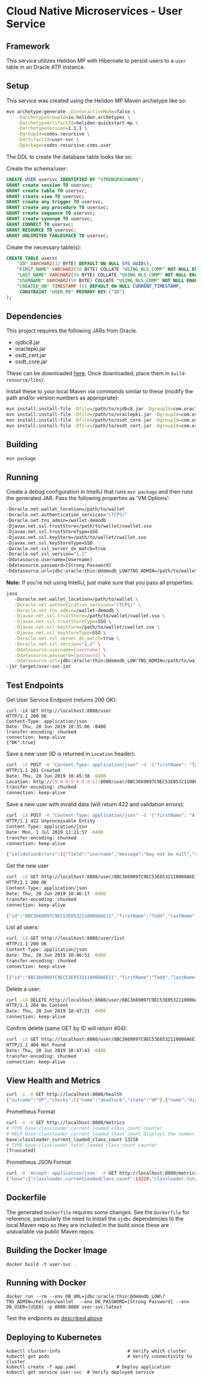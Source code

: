 # Cloud Native Microservices - User Service

## Framework

This service utilizes Helidon MP with Hibernate to persist users to a `user` table in an Oracle ATP instance.

## Setup

This service was created using the Helidon MP Maven archetype like so:

```bash
mvn archetype:generate -DinteractiveMode=false \
    -DarchetypeGroupId=io.helidon.archetypes \
    -DarchetypeArtifactId=helidon-quickstart-mp \
    -DarchetypeVersion=1.1.1 \
    -DgroupId=codes.recursive \
    -DartifactId=user-svc \
    -Dpackage=codes.recursive.cnms.user
```

The DDL to create the database table looks like so:

Create the schema/user:

```sql
CREATE USER usersvc IDENTIFIED BY "STRONGPASSWORD";
GRANT create session TO usersvc;
GRANT create table TO usersvc;
GRANT create view TO usersvc;
GRANT create any trigger TO usersvc;
GRANT create any procedure TO usersvc;
GRANT create sequence TO usersvc;
GRANT create synonym TO usersvc;
GRANT CONNECT TO usersvc;
GRANT RESOURCE TO usersvc;
GRANT UNLIMITED TABLESPACE TO usersvc;
```

Create the necessary table(s):

```sql
CREATE TABLE users(
    "ID" VARCHAR2(32 BYTE) DEFAULT ON NULL SYS_GUID(), 
	"FIRST_NAME" VARCHAR2(50 BYTE) COLLATE "USING_NLS_COMP" NOT NULL ENABLE, 
	"LAST_NAME" VARCHAR2(50 BYTE) COLLATE "USING_NLS_COMP" NOT NULL ENABLE, 
	"USERNAME" VARCHAR2(50 BYTE) COLLATE "USING_NLS_COMP" NOT NULL ENABLE, 
	"CREATED_ON" TIMESTAMP (6) DEFAULT ON NULL CURRENT_TIMESTAMP, 
	 CONSTRAINT "USER_PK" PRIMARY KEY ("ID")
);
```

## Dependencies

This project requires the following JARs from Oracle.

* ojdbc8.jar
* oraclepki.jar
* osdt_cert.jar
* osdt_core.jar

These can be downloaded [here](https://www.oracle.com/technetwork/database/application-development/jdbc/downloads/index.html). Once downloaded, place them in `build-resource/libs/`.

Install these to your local Maven via commands similar to these (modify the path and/or version numbers as appropriate):

```bash
mvn install:install-file -Dfile=/path/to/ojdbc8.jar -DgroupId=com.oracle.jdbc -DartifactId=ojdbc8 -Dversion=18.3.0.0 -Dpackaging=jar
mvn install:install-file -Dfile=/path/to/oraclepki.jar -DgroupId=com.oracle.jdbc -DartifactId=oraclepki -Dversion=18.3.0.0 -Dpackaging=jar
mvn install:install-file -Dfile=/path/to/osdt_core.jar -DgroupId=com.oracle.jdbc -DartifactId=osdt_core -Dversion=18.3.0.0 -Dpackaging=jar
mvn install:install-file -Dfile=/path/to/osdt_cert.jar -DgroupId=com.oracle.jdbc -DartifactId=osdt_cert -Dversion=18.3.0.0 -Dpackaging=jar
```
## Building

```bash
mvn package
```

## Running

Create a debug configuration in IntelliJ that runs `mvn package` and then runs the generated JAR. Pass the following properties as 'VM Options':

```bash
-Doracle.net.wallet_location=/path/to/wallet
-Doracle.net.authentication_services="(TCPS)"
-Doracle.net.tns_admin=/wallet-demodb
-Djavax.net.ssl.trustStore=/path/to/wallet/cwallet.sso
-Djavax.net.ssl.trustStoreType=SSO
-Djavax.net.ssl.keyStore=/path/to/wallet/cwallet.sso
-Djavax.net.ssl.keyStoreType=SSO
-Doracle.net.ssl_server_dn_match=true
-Doracle.net.ssl_version="1.2"
-Ddatasource.username=[Username]
-Ddatasource.password=[Strong Password]
-Ddatasource.url=jdbc:oracle:thin:@demodb_LOW?TNS_ADMIN=/path/to/wallet
```

**Note:** If you're not using IntelliJ, just make sure that you pass all properties:
 
 ```bash
java 
    -Doracle.net.wallet_location=/path/to/wallet \
    -Doracle.net.authentication_services="(TCPS)" \
    -Doracle.net.tns_admin=/wallet-demodb \
    -Djavax.net.ssl.trustStore=/path/to/wallet/cwallet.sso \
    -Djavax.net.ssl.trustStoreType=SSO \
    -Djavax.net.ssl.keyStore=/path/to/wallet/cwallet.sso \
    -Djavax.net.ssl.keyStoreType=SSO \
    -Doracle.net.ssl_server_dn_match=true \
    -Doracle.net.ssl_version="1.2" \
    -Ddatasource.username=[username] \
    -Ddatasource.password=[password] \
    -Ddatasource.url=jdbc:oracle:thin:@demodb_LOW?TNS_ADMIN=/path/to/wallet \
-jar target/user-svc.jar
```

## Test Endpoints

Get User Service Endpoint (returns 200 OK):

```
curl -iX GET http://localhost:8080/user                                                                                                                                                    
HTTP/1.1 200 OK
Content-Type: application/json
Date: Thu, 20 Jun 2019 10:35:06 -0400
transfer-encoding: chunked
connection: keep-alive
{"OK":true}                                                          
```

Save a new user (ID is returned in `Location` header):

```bash
curl -iX POST -H "Content-Type: application/json" -d '{"firstName": "Todd", "lastName": "Sharp", "username": "recursivecodes"}' http://localhost:8080/user/save                            
HTTP/1.1 201 Created
Date: Thu, 20 Jun 2019 10:45:38 -0400
Location: http://[0:0:0:0:0:0:0:1]:8080/user/8BC3669097C9EC53E0532110000A6E11
transfer-encoding: chunked
connection: keep-alive
```

Save a new user with invalid data (will return 422 and validation errors):

```bash
curl -iX POST -H "Content-Type: application/json" -d '{"firstName": "A Really Long First Name That Will Be Longer Than 50 Chars", "lastName": null, "username": null}' http://localhost:8080/user/save                            
HTTP/1.1 422 Unprocessable Entity
Content-Type: application/json
Date: Mon, 1 Jul 2019 11:21:57 -0400
transfer-encoding: chunked
connection: keep-alive

{"validationErrors":[{"field":"username","message":"may not be null","currentValue":null},{"field":"lastName","message":"may not be null","currentValue":null},{"field":"firstName","message":"size must be between 0 and 50","currentValue":"A Really Long First Name That Will Be Longer Than 50 Chars"}]}%                                    
```

Get the new user

```bash
curl -iX GET http://localhost:8080/user/8BC3669097C9EC53E0532110000A6E11                                                                                                                   
HTTP/1.1 200 OK
Content-Type: application/json
Date: Thu, 20 Jun 2019 10:46:17 -0400
transfer-encoding: chunked
connection: keep-alive

{"id":"8BC3669097C9EC53E0532110000A6E11","firstName":"Todd","lastName":"Sharp","username":"recursivecodes","createdOn":"2019-06-20T14:45:38.509Z"}
```

List all users:

```bash
curl -iX GET http://localhost:8080/user/list                                                                                                                                               
HTTP/1.1 200 OK
Content-Type: application/json
Date: Thu, 20 Jun 2019 10:46:51 -0400
transfer-encoding: chunked
connection: keep-alive

[{"id":"8BC3669097C9EC53E0532110000A6E11","firstName":"Todd","lastName":"Sharp","username":"recursivecodes","createdOn":"2019-06-20T14:45:38.509Z"}]
```

Delete a user:

```bash
curl -iX DELETE http://localhost:8080/user/8BC3669097C9EC53E0532110000A6E11                                                                                                                
HTTP/1.1 204 No Content
Date: Thu, 20 Jun 2019 10:47:21 -0400
connection: keep-alive
```

Confirm delete (same GET by ID will return 404):

```bash
curl -iX GET http://localhost:8080/user/8BC3669097C9EC53E0532110000A6E11                                                                                                                   
HTTP/1.1 404 Not Found
Date: Thu, 20 Jun 2019 10:47:43 -0400
transfer-encoding: chunked
connection: keep-alive
```

## View Health and Metrics

```bash
curl -s -X GET http://localhost:8080/health                                                                                                                                                
{"outcome":"UP","checks":[{"name":"deadlock","state":"UP"},{"name":"diskSpace","state":"UP","data":{"free":"254.50 GB","freeBytes":273264726016,"percentFree":"54.73%","total":"465.02 GB","totalBytes":499313172480}},{"name":"heapMemory","state":"UP","data":{"free":"254.45 MB","freeBytes":266813240,"max":"4.00 GB","maxBytes":4294967296,"percentFree":"98.69%","total":"308.00 MB","totalBytes":322961408}}]}
```

Prometheus Format

```bash
curl -s -X GET http://localhost:8080/metrics                                                                                                                                               
# TYPE base:classloader_current_loaded_class_count counter
# HELP base:classloader_current_loaded_class_count Displays the number of classes that are currently loaded in the Java virtual machine.
base:classloader_current_loaded_class_count 13218
# TYPE base:classloader_total_loaded_class_count counter
[Truncated]
```

Prometheus JSON Format

```bash
curl -H 'Accept: application/json' -X GET http://localhost:8080/metrics                                                                                                                    
{"base":{"classloader.currentLoadedClass.count":13229,"classloader.totalLoadedClass.count":13229,"classloader.totalUnloadedClass.count":0,"cpu.availableProcessors":4,"cpu.systemLoadAverage":3.65185546875,"gc.G1 Old Generation.count":0,"gc.G1 Old Generation.time":0,"gc.G1 Young Generation.count":9,"gc.G1 Young Generation.time":118,"jvm.uptime":556886,"memory.committedHeap":322961408,"memory.maxHeap":4294967296,"memory.usedHeap":58893312,"thread.count":59,"thread.daemon.count":45,"thread.max.count":59},"vendor":{"grpc.requests.count":0,"grpc.requests.meter":{"count":0,"meanRate":0.0,"oneMinRate":0.0,"fiveMinRate":0.0,"fifteenMinRate":0.0},"requests.count":8,"requests.meter":{"count":8,"meanRate":0.014449382373834188,"oneMinRate":0.022447789926396358,"fiveMinRate":0.009851690967428134,"fifteenMinRate":0.005533794777883567}}}
```

## Dockerfile

The generated `Dockerfile` requires some changes. See the `Dockerfile` for reference, particularly the need to install the `ojdbc` dependencies to the local Maven repo so they are included in the build since these are unavailable via public Maven repos. 

## Building the Docker Image

```
docker build -t user-svc .
```

## Running with Docker

```
docker run --rm --env DB_URL=jdbc:oracle:thin:@demodb_LOW\?TNS_ADMIN=/helidon/wallet  --env DB_PASSWORD=[Strong Password] --env DB_USER=[USER] -p 8080:8080 user-svc:latest
```

Test the endpoints as [described above](#test-endpoints)

## Deploying to Kubernetes

```
kubectl cluster-info                         # Verify which cluster
kubectl get pods                             # Verify connectivity to cluster
kubectl create -f app.yaml               # Deploy application
kubectl get service user-svc  # Verify deployed service
```